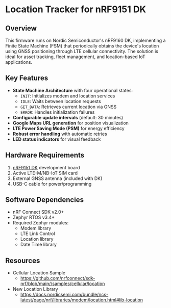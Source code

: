 # Location Tracker for nRF9151 DK

## Overview
This firmware runs on Nordic Semiconductor's nRF9160 DK, implementing a Finite State Machine (FSM) that periodically obtains the device's location using GNSS positioning through LTE cellular connectivity. The solution is ideal for asset tracking, fleet management, and location-based IoT applications.

## Key Features
- **State Machine Architecture** with four operational states:
  - `INIT`: Initializes modem and location services
  - `IDLE`: Waits between location requests
  - `GET_DATA`: Retrieves current location via GNSS
  - `ERROR`: Handles initialization failures
- **Configurable update intervals** (default: 30 minutes)
- **Google Maps URL generation** for position visualization
- **LTE Power Saving Mode (PSM)** for energy efficiency
- **Robust error handling** with automatic retries
- **LED status indicators** for visual feedback

## Hardware Requirements
1. [nRF9151 DK](https://www.nordicsemi.com/Products/Development-hardware/nRF9151-DK) development board
2. Active LTE-M/NB-IoT SIM card
3. External GNSS antenna (included with DK)
4. USB-C cable for power/programming

## Software Dependencies
- nRF Connect SDK v2.0+
- Zephyr RTOS v3.4+
- Required Zephyr modules:
  - Modem library
  - LTE Link Control
  - Location library
  - Date Time library

## Resources
- Cellular Location Sample
   - https://github.com/nrfconnect/sdk-nrf/blob/main//samples/cellular/location
- New Location Library
   - https://docs.nordicsemi.com/bundle/ncs-latest/page/nrf/libraries/modem/location.html#lib-location
